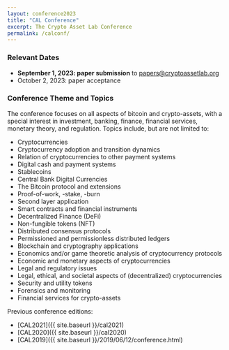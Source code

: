 ```yaml
---
layout: conference2023
title: "CAL Conference"
excerpt: The Crypto Asset Lab Conference
permalink: /calconf/
---
```


<!--
### CAL2024 Agenda is available at the [dedicated page]({{ site.baseurl }}/cal2024/)
-->

### Relevant Dates

* __September 1, 2023: paper submission__ to [papers@cryptoassetlab.org](mailto:papers@cryptoassetlab.org)
* October 2, 2023: paper acceptance

### Conference Theme and Topics

The conference focuses on all aspects of bitcoin and crypto-assets,
with a special interest in
investment, banking, finance, financial services, monetary theory, and regulation.
Topics include, but are not limited to:

* Cryptocurrencies
* Cryptocurrency adoption and transition dynamics
* Relation of cryptocurrencies to other payment systems
* Digital cash and payment systems
* Stablecoins
* Central Bank Digital Currencies
* The Bitcoin protocol and extensions
* Proof-of-work, -stake, -burn
* Second layer application
* Smart contracts and financial instruments
* Decentralized Finance (DeFi)
* Non-fungible tokens (NFT)
* Distributed consensus protocols
* Permissioned and permissionless distributed ledgers
* Blockchain and cryptography applications
* Economics and/or game theoretic analysis of cryptocurrency protocols
* Economic and monetary aspects of cryptocurrencies
* Legal and regulatory issues
* Legal, ethical, and societal aspects of (decentralized) cryptocurrencies
* Security and utility tokens
* Forensics and monitoring
* Financial services for crypto-assets

Previous conference editions:

* [CAL2021]({{ site.baseurl }}/cal2021)
* [CAL2020]({{ site.baseurl }}/cal2020)
* [CAL2019]({{ site.baseurl }}/2019/06/12/conference.html)
